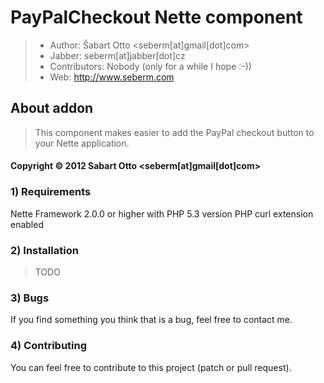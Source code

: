 # PayPalCheckout Nette component

> * Author: Šabart Otto <seberm[at]gmail[dot]com>
> * Jabber: seberm[at]jabber[dot]cz
> * Contributors: Nobody (only for a while I hope :-))
> * Web: http://www.seberm.com

## About addon
> This component makes easier to add the PayPal checkout button to your Nette application.

#### Copyright © 2012 Sabart Otto <seberm[at]gmail[dot]com>

### 1) Requirements
Nette Framework 2.0.0 or higher with PHP 5.3 version
PHP curl extension enabled

### 2) Installation
> TODO

### 3) Bugs
If you find something you think that is a bug, feel free to contact me.

### 4) Contributing
You can feel free to contribute to this project (patch or pull request).
